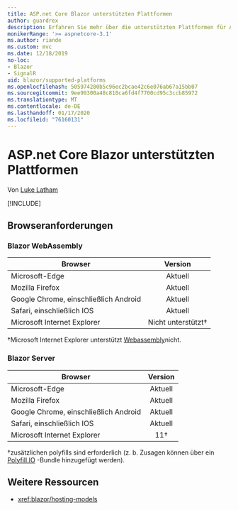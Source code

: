 ```yaml
---
title: ASP.net Core Blazor unterstützten Plattformen
author: guardrex
description: Erfahren Sie mehr über die unterstützten Plattformen für ASP.net Core Blazor.
monikerRange: '>= aspnetcore-3.1'
ms.author: riande
ms.custom: mvc
ms.date: 12/18/2019
no-loc:
- Blazor
- SignalR
uid: blazor/supported-platforms
ms.openlocfilehash: 505974280b5c96ec2bcae42c6e076ab67a15bb07
ms.sourcegitcommit: 9ee99300a48c810ca6fd4f7700cd95c3ccb85972
ms.translationtype: MT
ms.contentlocale: de-DE
ms.lasthandoff: 01/17/2020
ms.locfileid: "76160131"
---
```

# <a name="aspnet-core-opno-locblazor-supported-platforms"></a>ASP.net Core Blazor unterstützten Plattformen

Von [Luke Latham](https://github.com/guardrex)

[!INCLUDE[](~/includes/blazorwasm-preview-notice.md)]

## <a name="browser-requirements"></a>Browseranforderungen

### <a name="opno-locblazor-webassembly"></a>Blazor WebAssembly

| Browser                          | Version               |
| -------------------------------- | :-------------------: |
| Microsoft-Edge                   | Aktuell               |
| Mozilla Firefox                  | Aktuell               |
| Google Chrome, einschließlich Android | Aktuell               |
| Safari, einschließlich IOS            | Aktuell               |
| Microsoft Internet Explorer      | Nicht unterstützt&dagger; |

&dagger;Microsoft Internet Explorer unterstützt [Webassembly](https://webassembly.org)nicht.

### <a name="opno-locblazor-server"></a>Blazor Server

| Browser                          | Version    |
| -------------------------------- | :--------: |
| Microsoft-Edge                   | Aktuell    |
| Mozilla Firefox                  | Aktuell    |
| Google Chrome, einschließlich Android | Aktuell    |
| Safari, einschließlich IOS            | Aktuell    |
| Microsoft Internet Explorer      | 11&dagger; |

&dagger;zusätzlichen polyfills sind erforderlich (z. b. Zusagen können über ein [Polyfill.IO](https://polyfill.io/v3/) -Bundle hinzugefügt werden).

## <a name="additional-resources"></a>Weitere Ressourcen

* <xref:blazor/hosting-models>
